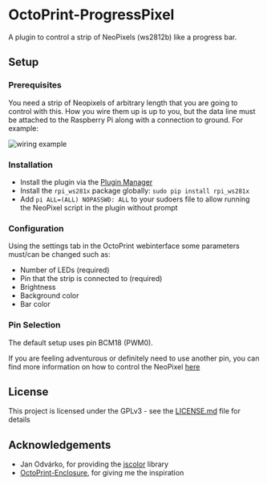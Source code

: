 # OctoPrint-ProgressPixel

A plugin to control a strip of NeoPixels (ws2812b) like a progress bar.

## Setup

### Prerequisites

You need a strip of Neopixels of arbitrary length that you are going to control with this. How you wire them up is up to you, but the data line must be attached to the Raspberry Pi along with a connection to ground. For example: 

![wiring example](/uploads/19316fa12e105ec4bd46c0a18d7471c3/ws2812b_rpi_wiring.svg)

### Installation

- Install the plugin via the [Plugin Manager](https://github.com/foosel/OctoPrint/wiki/Plugin:-Plugin-Manager)
- Install the `rpi_ws281x` package globally: `sudo pip install rpi_ws281x`
- Add `pi ALL=(ALL) NOPASSWD: ALL` to your sudoers file to allow running the NeoPixel script in the plugin without prompt

### Configuration

Using the settings tab in the OctoPrint webinterface some parameters must/can be changed such as:
- Number of LEDs (required)
- Pin that the strip is connected to (required)
- Brightness
- Background color
- Bar color

### Pin Selection

The default setup uses pin BCM18 (PWM0).

If you are feeling adventurous or definitely need to use another pin, you can find more information on how to control the NeoPixel [here](https://github.com/jgarff/rpi_ws281x)

## License
This project is licensed under the GPLv3 - see the [LICENSE.md](LICENSE.md) file for details

## Acknowledgements
- Jan Odvárko, for providing the [jscolor](https://github.com/EastDesire/jscolor) library
- [OctoPrint-Enclosure](https://github.com/vitormhenrique/OctoPrint-Enclosure), for giving me the inspiration

